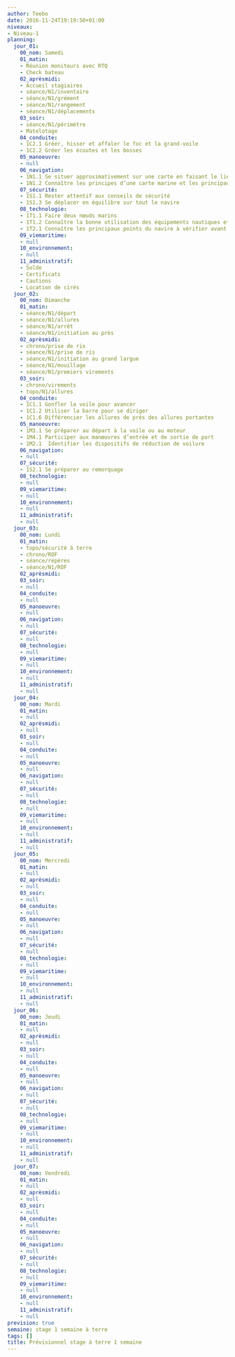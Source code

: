 ```yaml
---
author: Teebo
date: 2016-11-24T19:19:50+01:00
niveaux:
- Niveau-1
planning:
  jour_01:
    00_nom: Samedi
    01_matin:
    - Réunion moniteurs avec RTQ
    - Check bateau
    02_aprèsmidi:
    - Accueil stagiaires
    - séance/N1/inventaire
    - séance/N1/grément
    - séance/N1/rangement
    - séance/N1/déplacements
    03_soir:
    - séance/N1/périmètre
    - Matelotage
    04_conduite:
    - 1C2.1 Gréer, hisser et affaler le foc et la grand-voile
    - 1C2.2 Gréer les écoutes et les bosses
    05_manoeuvre:
    - null
    06_navigation:
    - 1N1.1 Se situer approximativement sur une carte en faisant le lien avec le paysage
    - 1N1.2 Connaître les principes d’une carte marine et les principaux symboles
    07_sécurité:
    - 1S1.1 Rester attentif aux conseils de sécurité
    - 1S1.3 Se déplacer en équilibre sur tout le navire
    08_technologie:
    - 1T1.1 Faire deux nœuds marins
    - 1T1.2 Connaître la bonne utilisation des équipements nautiques et de vie à bord
    - 1T2.1 Connaître les principaux points du navire à vérifier avant une navigation
    09_viemaritime:
    - null
    10_environnement:
    - null
    11_administratif:
    - Solde
    - Certificats
    - Cautions
    - Location de cirés
  jour_02:
    00_nom: Dimanche
    01_matin:
    - séance/N1/départ
    - séance/N1/allures
    - séance/N1/arrêt
    - séance/N1/initiation au près
    02_aprèsmidi:
    - chrono/prise de ris
    - séance/N1/prise de ris
    - séance/N1/initiation au grand largue
    - séance/N1/mouillage
    - séance/N1/premiers virements
    03_soir:
    - chrono/virements
    - topo/N1/allures
    04_conduite:
    - 1C1.1 Gonfler la voile pour avancer
    - 1C1.2 Utiliser la barre pour se diriger
    - 1C1.6 Différencier les allures de près des allures portantes
    05_manoeuvre:
    - 1M3.1 Se préparer au départ à la voile ou au moteur
    - 1M4.1 Participer aux manœuvres d’entrée et de sortie de port
    - 1M2.1  Identifier les dispositifs de réduction de voilure
    06_navigation:
    - null
    07_sécurité:
    - 1S2.1 Se préparer au remorquage
    08_technologie:
    - null
    09_viemaritime:
    - null
    10_environnement:
    - null
    11_administratif:
    - null
  jour_03:
    00_nom: Lundi
    01_matin:
    - topo/sécurité à terre
    - chrono/ROF
    - séance/repères
    - séance/N1/ROF
    02_aprèsmidi:
    03_soir:
    - null
    04_conduite:
    - null
    05_manoeuvre:
    - null
    06_navigation:
    - null
    07_sécurité:
    - null
    08_technologie:
    - null
    09_viemaritime:
    - null
    10_environnement:
    - null
    11_administratif:
    - null
  jour_04:
    00_nom: Mardi
    01_matin:
    - null
    02_aprèsmidi:
    - null
    03_soir:
    - null
    04_conduite:
    - null
    05_manoeuvre:
    - null
    06_navigation:
    - null
    07_sécurité:
    - null
    08_technologie:
    - null
    09_viemaritime:
    - null
    10_environnement:
    - null
    11_administratif:
    - null
  jour_05:
    00_nom: Mercredi
    01_matin:
    - null
    02_aprèsmidi:
    - null
    03_soir:
    - null
    04_conduite:
    - null
    05_manoeuvre:
    - null
    06_navigation:
    - null
    07_sécurité:
    - null
    08_technologie:
    - null
    09_viemaritime:
    - null
    10_environnement:
    - null
    11_administratif:
    - null
  jour_06:
    00_nom: Jeudi
    01_matin:
    - null
    02_aprèsmidi:
    - null
    03_soir:
    - null
    04_conduite:
    - null
    05_manoeuvre:
    - null
    06_navigation:
    - null
    07_sécurité:
    - null
    08_technologie:
    - null
    09_viemaritime:
    - null
    10_environnement:
    - null
    11_administratif:
    - null
  jour_07:
    00_nom: Vendredi
    01_matin:
    - null
    02_aprèsmidi:
    - null
    03_soir:
    - null
    04_conduite:
    - null
    05_manoeuvre:
    - null
    06_navigation:
    - null
    07_sécurité:
    - null
    08_technologie:
    - null
    09_viemaritime:
    - null
    10_environnement:
    - null
    11_administratif:
    - null
prevision: true
semaine: stage 1 semaine à terre
tags: []
title: Prévisionnel stage à terre 1 semaine
---
```

